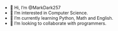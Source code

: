 - 👋 Hi, I’m @MarkDark257
- 👀 I’m interested in Computer Science.
- 🌱 I’m currently learning Python, Math and English.
- 💞️ I’m looking to collaborate with programmers.

<!---
MarkDark257/MarkDark257 is a ✨ special ✨ repository because its `README.md` (this file) appears on your GitHub profile.
You can click the Preview link to take a look at your changes.
--->
